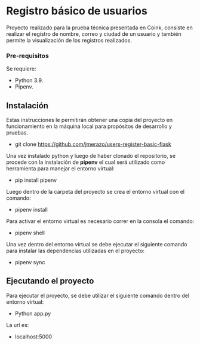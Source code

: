 # Registro básico de usuarios
Proyecto realizado para la prueba técnica presentada en Coink, consiste en realizar el registro de nombre, correo y ciudad de un usuario y también permite la visualización de los registros realizados.

### Pre-requisitos
Se requiere:
- Python 3.9.
- Pipenv.

## Instalación
Estas instrucciones le permitirán obtener una copia del proyecto en funcionamiento en la máquina local para propósitos de desarrollo y pruebas.
- git clone https://github.com/jmerazo/users-register-basic-flask

Una vez instalado python y luego de haber clonado el repositorio, se procede con la instalación de **pipenv** el cual será utilizado como herramienta para manejar el entorno virtual:
- pip install pipenv
 
Luego dentro de la carpeta del proyecto se crea el entorno virtual con el comando:
- pipenv install

Para activar el entorno virtual es necesario correr en la consola el comando:
- pipenv shell

Una vez dentro del entorno virtual se debe ejecutar el siguiente comando para instalar las dependencias utilizadas en el proyecto:
- pipenv sync

## Ejecutando el proyecto
Para ejecutar el proyecto, se debe utilizar el siguiente comando dentro del entorno virtual:
- Python app.py
 
La url es:
- localhost:5000
